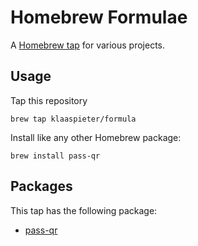 # Homebrew Formulae

A [Homebrew tap] for various projects.

[Homebrew tap]: https://github.com/Homebrew/brew/blob/master/docs/brew-tap.md

## Usage

Tap this repository

```
brew tap klaaspieter/formula
```

Install like any other Homebrew package:

```
brew install pass-qr
```

## Packages

This tap has the following package:

- [pass-qr](https://github.com/klaaspieter/pass-qr)
